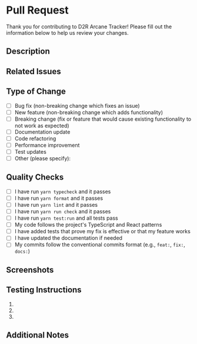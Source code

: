 # Pull Request

Thank you for contributing to D2R Arcane Tracker! Please fill out the information below to help us review your changes.

## Description

<!-- Provide a clear and concise description of your changes -->

## Related Issues

<!-- Link related issues using keywords like "Fixes #123", "Closes #456", or "Related to #789" -->

## Type of Change

<!-- Check all that apply -->

- [ ] Bug fix (non-breaking change which fixes an issue)
- [ ] New feature (non-breaking change which adds functionality)
- [ ] Breaking change (fix or feature that would cause existing functionality to not work as expected)
- [ ] Documentation update
- [ ] Code refactoring
- [ ] Performance improvement
- [ ] Test updates
- [ ] Other (please specify):

## Quality Checks

<!-- All checks must pass before the PR can be merged -->

- [ ] I have run `yarn typecheck` and it passes
- [ ] I have run `yarn format` and it passes
- [ ] I have run `yarn lint` and it passes
- [ ] I have run `yarn run check` and it passes
- [ ] I have run `yarn test:run` and all tests pass
- [ ] My code follows the project's TypeScript and React patterns
- [ ] I have added tests that prove my fix is effective or that my feature works
- [ ] I have updated the documentation if needed
- [ ] My commits follow the conventional commits format (e.g., `feat:`, `fix:`, `docs:`)

## Screenshots

<!-- If your changes include UI updates, please add screenshots here -->
<!-- Drag and drop images or paste them below -->

## Testing Instructions

<!-- Provide step-by-step instructions for testing your changes -->

1. 
2. 
3. 

## Additional Notes

<!-- Add any other context, implementation details, or considerations here -->

